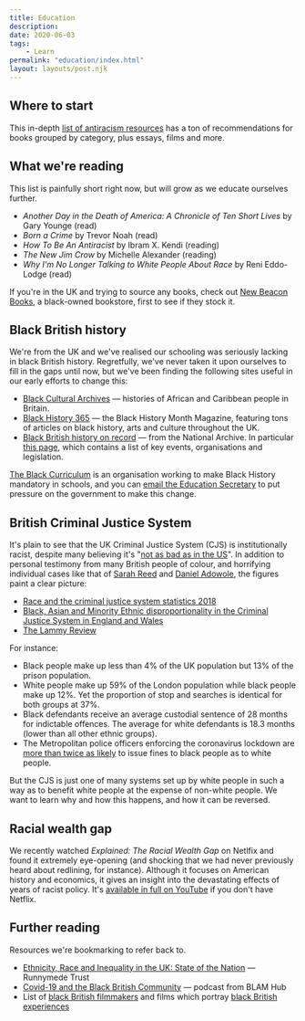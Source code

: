 ```yaml
---
title: Education
description: 
date: 2020-06-03
tags:
    - Learn
permalink: "education/index.html"
layout: layouts/post.njk
---
```


## Where to start

This in-depth [list of antiracism resources](https://docs.google.com/document/d/1hpub-jkm9cLzJWqZSsETqbE6tZ13Q0UbQz--vQ2avEc/preview?pru=AAABcqRsIpE*9uibTnB1bUpgGdZKJ7qPGg) has a ton of recommendations for books grouped by category, plus essays, films and more.

## What we're reading
This list is painfully short right now, but will grow as we educate ourselves further.

- *Another Day in the Death of America: A Chronicle of Ten Short Lives* by Gary Younge (read)
- *Born a Crime* by Trevor Noah (read)
- *How To Be An Antiracist* by Ibram X. Kendi (reading)
- *The New Jim Crow* by Michelle Alexander (reading)
- *Why I'm No Longer Talking to White People About Race* by Reni Eddo-Lodge (read)

If you're in the UK and trying to source any books, check out [New Beacon Books](https://www.newbeaconbooks.com/), a black-owned bookstore, first to see if they stock it.

## Black British history
We're from the UK and we've realised our schooling was seriously lacking in black British history. Regretfully, we've never taken it upon ourselves to fill in the gaps until now, but we've been finding the following sites useful in our early efforts to change this:

- [Black Cultural Archives](https://blackculturalarchives.org/) — histories of African and Caribbean people in Britain.
- [Black History 365](https://www.blackhistorymonth.org.uk/) — the Black History Month Magazine, featuring tons of articles on black history, arts and culture throughout the UK.
- [Black British history on record](https://www.nationalarchives.gov.uk/black-history) — from the National Archive. In particular [this page](https://www.nationalarchives.gov.uk/help-with-your-research/research-guides/black-british-social-and-political-history-in-the-20th-century/), which contains a list of key events, organisations and legislation.

[The Black Curriculum](https://www.theblackcurriculum.com/) is an organisation working to make Black History mandatory in schools, and you can [email the Education Secretary](https://www.theblackcurriculum.com/action) to put pressure on the government to make this change.

## British Criminal Justice System
It's plain to see that the UK Criminal Justice System (CJS) is institutionally racist, despite many believing it's "[not as bad as in the US](https://www.youtube.com/watch?v=xn6t74KJoO8)". In addition to personal testimony from many British people of colour, and horrifying individual cases like that of [Sarah Reed](https://www.inquest.org.uk/sarah-reed-inquest-conclusions) and [Daniel Adowole](https://www.inquest.org.uk/daniel-adewole-conclusion), the figures paint a clear picture:

- [Race and the criminal justice system statistics 2018](https://www.gov.uk/government/statistics/race-and-the-criminal-justice-system-statistics-2018)
- [Black, Asian and Minority Ethnic disproportionality in the Criminal Justice System in England and Wales](https://assets.publishing.service.gov.uk/government/uploads/system/uploads/attachment_data/file/639261/bame-disproportionality-in-the-cjs.pdf)
- [The Lammy Review](https://assets.publishing.service.gov.uk/government/uploads/system/uploads/attachment_data/file/643001/lammy-review-final-report.pdf)

For instance:

- Black people make up less than 4% of the UK population but 13% of the prison population.
- White people make up 59% of the London population while black people make up 12%. Yet the proportion of stop and searches is identical for both groups at 37%.
- Black defendants receive an average custodial sentence of 28 months for indictable offences. The average for white defendants is 18.3 months (lower than all other ethnic groups).
- The Metropolitan police officers enforcing the coronavirus lockdown are [more than twice as likely](https://www.theguardian.com/uk-news/2020/jun/03/met-police-twice-as-likely-to-fine-black-people-over-lockdown-breaches-research) to issue fines to black people as to white people.

But the CJS is just one of many systems set up by white people in such a way as to benefit white people at the expense of non-white people. We want to learn why and how this happens, and how it can be reversed.

## Racial wealth gap
We recently watched *Explained: The Racial Wealth Gap* on Netlfix and found it extremely eye-opening (and shocking that we had never previously heard about redlining, for instance). Although it focuses on American history and economics, it gives an insight into the devastating effects of years of racist policy. It's [available in full on YouTube](https://www.youtube.com/watch?v=Mqrhn8khGLM) if you don't have Netflix.

## Further reading
Resources we're bookmarking to refer back to.

- [Ethnicity, Race and Inequality in the UK: State of the Nation](https://library.oapen.org/bitstream/handle/20.500.12657/22310/9781447351269.pdf?sequence=4&isAllowed=y&fbclid=IwAR0iNJ3YoJKvAxlAsakkW4o5tQljOviTyc4Aati5aPHMiFVYEjWP3VbomMM) — Runnymede Trust
- [Covid-19 and the Black British Community](https://blamcharity.com/our-podcast/) — podcast from BLAM Hub
- List of [black British filmmakers](http://www.screenonline.org.uk/film/id/445627/) and films which portray [black British experiences](https://www.bfi.org.uk/news-opinion/news-bfi/lists/10-great-black-british-films)